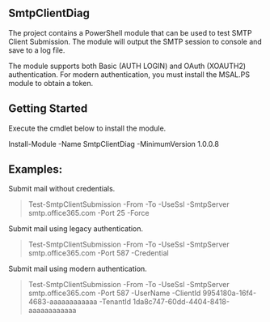 ## SmtpClientDiag
The project contains a PowerShell module that can be used to test SMTP Client Submission. The module will output the SMTP session to console and save to a log file.

The module supports both Basic (AUTH LOGIN) and OAuth (XOAUTH2) authentication. For modern authentication, you must install the MSAL.PS module to obtain a token.

## Getting Started
Execute the cmdlet below to install the module.

  Install-Module -Name SmtpClientDiag -MinimumVersion 1.0.0.8
  
## Examples: 

Submit mail without credentials.
> Test-SmtpClientSubmission -From <FromAddress> -To <RecipientAddress> -UseSsl -SmtpServer smtp.office365.com -Port 25 -Force

Submit mail using legacy authentication.

> Test-SmtpClientSubmission -From <FromAddress> -To <RecipientAddress> -UseSsl -SmtpServer smtp.office365.com -Port 587 -Credential <PSCredential>

Submit mail using modern authentication.

> Test-SmtpClientSubmission -From <FromAddress> -To <RecipientAddress> -UseSsl -SmtpServer smtp.office365.com -Port 587 -UserName <MailboxSmtp> -ClientId 9954180a-16f4-4683-aaaaaaaaaaaa -TenantId 1da8c747-60dd-4404-8418-aaaaaaaaaaaa

